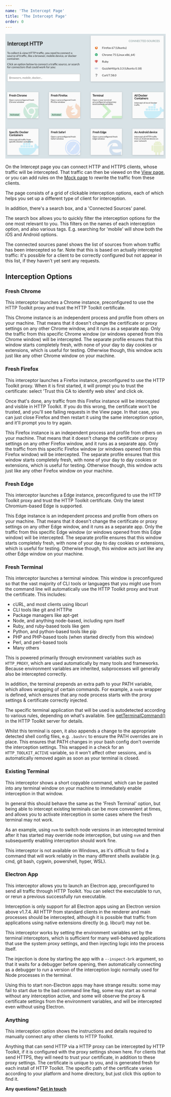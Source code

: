 ```yaml
---
name: 'The Intercept Page'
title: 'The Intercept Page'
order: 0
---
```


![The Intercept page, showing some intercepted sources active](../../images/intercept-screenshot.png)

On the Intercept page you can connect HTTP and HTTPS clients, whose traffic will be intercepted. That traffic can then be viewed on the [View page](/docs/reference/view-page/), or you can add rules on the [Mock page](/docs/reference/mock-page/) to rewrite the traffic from these clients.

The page consists of a grid of clickable interception options, each of which helps you set up a different type of client for interception.

In addition, there's a search box, and a 'Connected Sources' panel.

The search box allows you to quickly filter the interception options for the one most relevant to you. This filters on the names of each interception option, and also various tags. E.g. searching for 'mobile' will show both the iOS and Android options.

The connected sources panel shows the list of sources from whom traffic has been intercepted so far. Note that this is based on actually intercepted traffic: it's possible for a client to be correctly configured but not appear in this list, if they haven't yet sent any requests.

## Interception Options

### Fresh Chrome

This interceptor launches a Chrome instance, preconfigured to use the HTTP Toolkit proxy and trust the HTTP Toolkit certificate.

This Chrome instance is an independent process and profile from others on your machine. That means that it doesn't change the certificate or proxy settings on any other Chrome window, and it runs as a separate app. Only the traffic from this specific Chrome window (or windows opened from this Chrome window) will be intercepted. The separate profile ensures that this window starts completely fresh, with none of your day to day cookies or extensions, which is useful for testing. Otherwise though, this window acts just like any other Chrome window on your machine.

### Fresh Firefox

This interceptor launches a Firefox instance, preconfigured to use the HTTP Toolkit proxy. When it is first started, it will prompt you to trust the certificate: select 'Trust this CA to identify web sites' and click ok.

Once that's done, any traffic from this Firefox instance will be intercepted and visible in HTTP Toolkit. If you do this wrong, the certificate won't be trusted, and you'll see failing requests in the View page. In that case, you can just close Firefox and then restart it using the same interception option, and it'll prompt you to try again.

This Firefox instance is an independent process and profile from others on your machine. That means that it doesn't change the certificate or proxy settings on any other Firefox window, and it runs as a separate app. Only the traffic from this specific Firefox window (or windows opened from this Firefox window) will be intercepted. The separate profile ensures that this window starts completely fresh, with none of your day to day cookies or extensions, which is useful for testing. Otherwise though, this window acts just like any other Firefox window on your machine.

### Fresh Edge

This interceptor launches a Edge instance, preconfigured to use the HTTP Toolkit proxy and trust the HTTP Toolkit certificate. Only the latest Chromium-based Edge is supported.

This Edge instance is an independent process and profile from others on your machine. That means that it doesn't change the certificate or proxy settings on any other Edge window, and it runs as a separate app. Only the traffic from this specific Edge window (or windows opened from this Edge window) will be intercepted. The separate profile ensures that this window starts completely fresh, with none of your day to day cookies or extensions, which is useful for testing. Otherwise though, this window acts just like any other Edge window on your machine.

### Fresh Terminal

This interceptor launches a terminal window. This window is preconfigured so that the vast majority of CLI tools or languages that you might use from the command line will automatically use the HTTP Toolkit proxy and trust the certificate. This includes:

* cURL, and most clients using libcurl
* CLI tools like git and HTTPie
* Package managers like apt-get
* Node, and anything node-based, including npm itself
* Ruby, and ruby-based tools like gem
* Python, and python-based tools like pip
* PHP and PHP-based tools (when started directly from this window)
* Perl, and perl-based tools
* Many others

This is powered primarily through environment variables such as `HTTP_PROXY`, which are used automatically by many tools and frameworks. Because environment variables are inherited, subprocesses will generally also be intercepted correctly.

In addition, the terminal prepends an extra path to your PATH variable, which allows wrapping of certain commands. For example, a `node` wrapper is defined, which ensures that any node process starts with the proxy settings & certificate correctly injected.

The specific terminal application that will be used is autodetected according to various rules, depending on what's available. See [getTerminalCommand()](https://github.com/httptoolkit/httptoolkit-server/blob/master/src/interceptors/terminal/fresh-terminal-interceptor.ts#L60) in the HTTP Toolkit server for details.

Whilst this terminal is open, it also appends a change to the appropriate detected shell config files, e.g. `.bashrc` to ensure the PATH overrides are in place. This ensures that PATH changes in your bash config don't override the interception settings. This wrapped in a check for an `HTTP_TOOLKIT_ACTIVE` variable, so it won't affect other sessions, and is automatically removed again as soon as your terminal is closed.

### Existing Terminal

This interceptor shows a short copyable command, which can be pasted into any terminal window on your machine to immediately enable interception in that window.

In general this should behave the same as the 'Fresh Terminal' option, but being able to intercept existing terminals can be more convenient at times, and allows you to activate interception in some cases where the fresh terminal may not work.

As an example, using `nvm` to switch node versions in an intercepted terminal after it has started may override node interception, but using `nvm` and then subsequently enabling interception should work fine.

This interceptor is not available on Windows, as it's difficult to find a command that will work reliably in the many different shells available (e.g. cmd, git bash, cygwin, powershell, hyper, WSL).

### Electron App

This interceptor allows you to launch an Electron app, preconfigured to send all traffic through HTTP Toolkit. You can select the executable to run, or rerun a previous successfully run executable.

Interception is only support for all Electron apps using an Electron version above v1.7.4. All HTTP from standard clients in the renderer and main processes should be intercepted, although it is possible that traffic from applications using native extensions directly (e.g. libcurl) may not be.

This interceptor works by setting the environment variables set by the terminal interceptors, which is sufficient for many well-behaved applications that use the system proxy settings, and then injecting logic into the process itself.

The injection is done by starting the app with a `--inspect-brk` argument, so that it waits for a debugger before opening, then automatically connecting as a debugger to run a version of the interception logic normally used for Node processes in the terminal.

Using this to start non-Electron apps may have strange results: some may fail to start due to the bad command line flag, some may start as normal without any interception active, and some will observe the proxy & certificate settings from the environment variables, and will be intercepted even without using Electron.

### Anything

This interception option shows the instructions and details required to manually connect any other clients to HTTP Toolkit.

Anything that can send HTTP via a HTTP proxy can be intercepted by HTTP Toolkit, if it is configured with the proxy settings shown here. For clients that send HTTPS, they will need to trust your certificate, in addition to these proxy settings. The certificate is unique to you, and is generated fresh for each install of HTTP Toolkit. The specific path of the certificate varies according to your platform and home directory, but just click this option to find it.

**Any questions? [Get in touch](/contact/)**